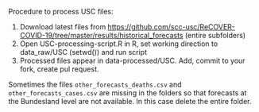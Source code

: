Procedure to process USC files:

1. Download latest files from https://github.com/scc-usc/ReCOVER-COVID-19/tree/master/results/historical_forecasts (entire subfolders)
2. Open USC-processing-script.R in R, set working direction to data_raw/USC (setwd()) and run script
3. Processed files appear in data-processed/USC. Add, commit to your fork, create pul request.

Sometimes the files `other_forecasts_deaths.csv` and `other_forecasts_cases.csv` are missing in the folders so that forecasts at the Bundesland level are not available. In this case delete the entire folder.
